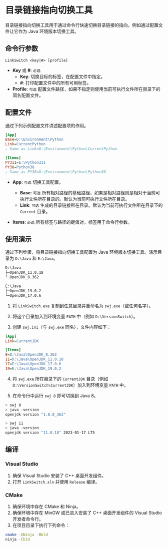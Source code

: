 # 目录链接指向切换工具

目录链接指向切换工具用于通过命令行快速切换目录链接的指向，例如通过配置文件让它作为 Java 环境版本切换工具。

## 命令行参数

```
LinkSwitch <key|#> [profile]
```

- **Key** 或 **#**: `必选`
    - **Key**:  切换目标的标签，在配置文件中指定。
    - **#**: 打印配置文件中的所有可用标签。
- **Profile**: `可选` 配置文件路径，如果不指定则使用当前可执行文件所在目录下的同名配置文件。

## 配置文件

通过下列示例配置文件讲述配置项的作用。

```ini
[App]
Base=D:\Environment\Python
Link=CurrentPython
; Same as Link=D:\Environment\Python\CurrentPython

[Items]
PY311=E:\Python311
PY38=Python38
; Same as PY38=D:\Environment\Python\Python38
```

- **App**: `可选` 切换工具配置。
    - **Base**: `可选` 所有相对路径的基础路径，如果是相对路径则是相对于当前可执行文件所在目录的。默认为当前可执行文件所在目录。
    - **Link**: `可选` 生成的目录链接所在目录。默认为当前可执行文件所在目录下的 `Current` 目录。

- **Items**: `必选` 所有标签与路径的键值对，标签用于命令行参数。

## 使用演示

通过下列步骤，将目录链接指向切换工具配置为 Java 环境版本切换工具。演示目录为 `D:\Java` 和 `E:\Java`。

```sh
D:\Java
├─OpenJDK_11.0.18
└─OpenJDK_8.362
```

```sh
E:\Java
├─OpenJDK_19.0.2
└─OpenJDK_17.0.6
```

1. 将 `LinkSwitch.exe` 复制到任意目录并重命名为 `swj.exe`（或任何名字）。

2. 将这个目录加入到环境变量 `PATH` 中（例如 `D:\VersionSwitch`）。

3. 创建 `swj.ini`（与 `swj.exe` 同名），文件内容如下：

```ini
[App]
Link=CurrentJDK

[Items]
8=D:\Java\OpenJDK_8.362
11=D:\Java\OpenJDK_11.0.18
17=E:\Java\OpenJDK_17.0.6
19=E:\Java\OpenJDK_19.0.2
```

4. 将 `swj.exe` 所在目录下的 `CurrentJDK` 目录（例如 `D:\VersionSwitch\CurrentJDK`）加入到环境变量 `PATH` 中。

5. 在命令行中运行 `swj 8` 即可切换到 Java 8。

```sh
> swj 8
> java -version
openjdk version "1.8.0_362"
```

```sh
> swj 11
> java -version
openjdk version "11.0.18" 2023-01-17 LTS
```

## 编译

### Visual Studio

1. 确保 Visual Studio 安装了 C++ 桌面开发组件。
2. 打开 `LinkSwitch.sln` 并使用 `Release` 编译。

### CMake

1. 确保环境中存在 CMake 和 Ninja。
2. 确保环境中存在 MinGW 或已进入安装了 C++ 桌面开发组件的 Visual Studio 开发者命令行。
3. 在项目目录下执行下列命令：

```sh
cmake -GNinja -Bbld
ninja -Cbld
```
